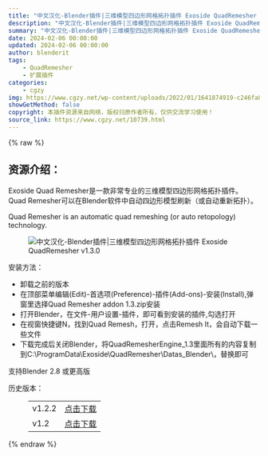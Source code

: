 ```yaml
---
title: "中文汉化-Blender插件|三维模型四边形网格拓扑插件 Exoside QuadRemesher v1.3.0"
description: "中文汉化-Blender插件|三维模型四边形网格拓扑插件 Exoside QuadRemesher v1.3.0"
summary: "中文汉化-Blender插件|三维模型四边形网格拓扑插件 Exoside QuadRemesher v1.3.0"
date: 2024-02-06 00:00:00
updated: 2024-02-06 00:00:00
author: blenderit
tags: 
    - QuadRemesher
    - 扩展插件
categories:
    - cgzy
img: https://www.cgzy.net/wp-content/uploads/2022/01/1641874919-c246fa84184c220.jpg
showGetMethod: false
copyright: 本插件资源来自网络，版权归原作者所有，仅供交流学习使用！
source_link: https://www.cgzy.net/10739.html
---
```


{% raw %}
<div class="wp-block-pandastudio-title"><div class="title_style_01"><h2 id="h2-0">资源介绍：</h2></div></div><p class="is-style-text-indent-2em">Exoside Quad Remesher是一款非常专业的三维模型四边形网格拓扑插件。Quad Remesher可以在Blender软件中自动四边形模型刷新（或自动重新拓扑）。</p><p>Quad Remesher is an automatic quad remeshing (or auto retopology) technology.</p><div class="wp-block-image is-style-border-round-and-with-shadow">
<figure class="aligncenter size-large"><img decoding="async" src="https://www.cgzy.net/wp-content/uploads/2022/01/1641874229-9a1f98dc48b62cc.jpg" title="中文汉化-Blender插件|三维模型四边形网格拓扑插件 Exoside QuadRemesher v1.3.0" alt="中文汉化-Blender插件|三维模型四边形网格拓扑插件 Exoside QuadRemesher v1.3.0"></figure></div><div class="wp-block-pandastudio-title"><div class="title_style_01"><p>安装方法：</p></div></div><ul>
<li>卸载之前的版本</li>



<li>在顶部菜单编辑(Edit)-首选项(Preference)-插件(Add-ons)-安装(Install),弹窗里选择Quad Remesher addon 1.3.zip安装</li>



<li>打开Blender，在文件-用户设置-插件，即可看到安装的插件,勾选打开</li>



<li>在视窗快捷键N，找到Quad Remesh，打开，点击Remesh It，会自动下载一些文件</li>



<li>下载完成后关闭Blender，将QuadRemesherEngine_1.3里面所有的内容复制到C:\ProgramData\Exoside\QuadRemesher\Datas_Blender\，替换即可</li>
</ul><div class="wp-block-pandastudio-tips"><div class="tip success "><p>支持Blender 2.8 或更高版</p>
</div></div><div class="wp-block-pandastudio-title"><div class="title_style_01"><p>历史版本：</p></div></div><figure class="wp-block-table has-medium-font-size" style="font-style:normal;font-weight:500"><table><tbody><tr><td>v1.2.2</td><td><a href="https://www.cgzy.net/go?_=866c61f862aHR0cHM6Ly9wYW4uYmFpZHUuY29tL3MvMWwxcFU1TXZkazVLOFhfakI2R3dNVXc%2FcHdkPTlmdGM%3D" target="_blank">点击下载</a></td></tr><tr><td>v1.2</td><td><a href="https://www.cgzy.net/go?_=276d44b5eeaHR0cHM6Ly9wYW4uYmFpZHUuY29tL3MvMVEwVFhQSWRFSDNFbkt1QTdfTGs3VXc%2FcHdkPXR4eWc%3D" target="_blank" rel="noreferrer noopener">点击下载</a></td></tr></tbody></table></figure>
<div style="display: none">cgzy</div>
{% endraw %}